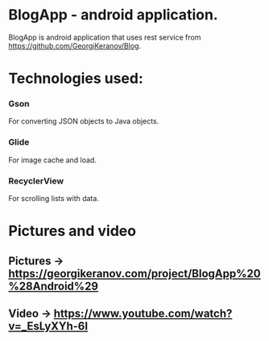 # BlogApp - android application.

BlogApp is android application that uses rest service from https://github.com/GeorgiKeranov/Blog.

# Technologies used:
### Gson 
For converting JSON objects to Java objects.
### Glide 
For image cache and load.
### RecyclerView 
For scrolling lists with data.

# Pictures and video
## Pictures -> https://georgikeranov.com/project/BlogApp%20%28Android%29
## Video -> https://www.youtube.com/watch?v=_EsLyXYh-6I
